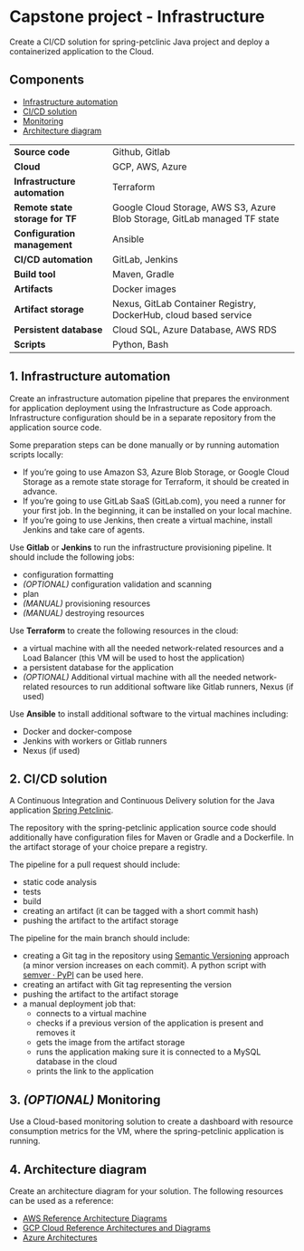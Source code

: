 # Capstone project - Infrastructure

Create a CI/CD solution for spring-petclinic Java project and deploy a containerized application to the Cloud.

## Components
* [Infrastructure automation](#1-infrastructure-automation)
* [CI/CD solution](#2-cicd-solution)
* [Monitoring](#3-optional-monitoring)
* [Architecture diagram](#4-architecture-diagram)

|                                 |                                                                           |
|---------------------------------|---------------------------------------------------------------------------|
| **Source code**                 | Github, Gitlab                                                            |
| **Cloud**                       | GCP, AWS, Azure                                                           |
| **Infrastructure automation**   | Terraform                                                                 |
| **Remote state storage for TF** | Google Cloud Storage, AWS S3, Azure Blob Storage, GitLab managed TF state |
| **Configuration management**    | Ansible                                                                   |
| **CI/CD automation**            | GitLab, Jenkins                                                           |
| **Build tool**                  | Maven, Gradle                                                             |
| **Artifacts**                   | Docker images                                                             |
| **Artifact storage**            | Nexus, GitLab Container Registry, DockerHub, cloud based service          |
| **Persistent database**         | Cloud SQL, Azure Database, AWS RDS                                        |
| **Scripts**                     | Python, Bash                                                              |

## 1. Infrastructure automation
Create an infrastructure automation pipeline that prepares the environment for application deployment using the Infrastructure as Code approach. Infrastructure configuration should be in a separate repository from the application source code.

Some preparation steps can be done manually or by running automation scripts locally:
* If you’re going to use Amazon S3, Azure Blob Storage, or Google Cloud Storage as a remote state storage for Terraform, it should be created in advance.
* If you’re going to use GitLab SaaS (GitLab.com), you need a runner for your first job. In the beginning, it can be installed on your local machine.
* If you’re going to use Jenkins, then create a virtual machine, install Jenkins and take care of agents.

Use **Gitlab** or **Jenkins** to run the infrastructure provisioning pipeline. It should include the following jobs:
* configuration formatting
* *(OPTIONAL)* configuration validation and scanning
* plan
* *(MANUAL)* provisioning resources
* *(MANUAL)* destroying resources

Use **Terraform** to create the following resources in the cloud:
* a virtual machine with all the needed network-related resources and a Load Balancer (this VM will be used to host the application)
* a persistent database for the application
* *(OPTIONAL)* Additional virtual machine with all the needed network-related resources to run additional software like Gitlab runners, Nexus (if used)

Use **Ansible** to install additional software to the virtual machines including:
* Docker and docker-compose
* Jenkins with workers or Gitlab runners
* Nexus (if used)

## 2. CI/CD solution
A Continuous Integration and Continuous Delivery solution for the Java application [Spring Petclinic](https://github.com/vlad-panainte/capstone-spring_petclinic).

The repository with the spring-petclinic application source code should additionally have configuration files for Maven or Gradle and a Dockerfile.
In the artifact storage of your choice prepare a registry.

The pipeline for a pull request should include:
* static code analysis
* tests
* build
* creating an artifact (it can be tagged with a short commit hash)
* pushing the artifact to the artifact storage

The pipeline for the main branch should include:
* creating a Git tag in the repository using [Semantic Versioning](https://semver.org/) approach (a minor version increases on each commit). A python script with [semver · PyPI](https://pypi.org/project/semver/) can be used here.
* creating an artifact with Git tag representing the version
* pushing the artifact to the artifact storage
* a manual deployment job that:
    * connects to a virtual machine
    * checks if a previous version of the application is present and removes it
    * gets the image from the artifact storage
    * runs the application making sure it is connected to a MySQL database in the cloud
    * prints the link to the application

## 3. *(OPTIONAL)* Monitoring
Use a Cloud-based monitoring solution to create a dashboard with resource consumption metrics for the VM, where the spring-petclinic application is running.

## 4. Architecture diagram
Create an architecture diagram for your solution. The following resources can be used as a reference:
* [AWS Reference Architecture Diagrams](https://aws.amazon.com/architecture/reference-architecture-diagrams&sa=D&source=editors&ust=1732701939598982&usg=AOvVaw0bD_DnNu7B5wPaCzjFw92C)
* [GCP Cloud Reference Architectures and Diagrams](https://cloud.google.com/architecture&sa=D&source=editors&ust=1732701939599200&usg=AOvVaw2dmKUcTZsJwtqVmOi7ITR6)
* [Azure Architectures](https://learn.microsoft.com/en-us/azure/architecture/browse/&sa=D&source=editors&ust=1732701939599430&usg=AOvVaw1n4tTsIh86koMS4_uyQVP2)
